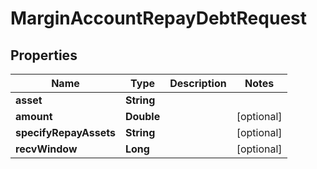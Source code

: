 

# MarginAccountRepayDebtRequest


## Properties

| Name | Type | Description | Notes |
|------------ | ------------- | ------------- | -------------|
|**asset** | **String** |  |  |
|**amount** | **Double** |  |  [optional] |
|**specifyRepayAssets** | **String** |  |  [optional] |
|**recvWindow** | **Long** |  |  [optional] |



